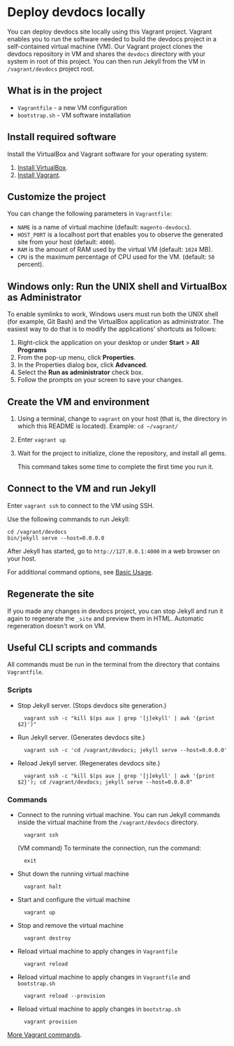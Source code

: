 # Deploy devdocs locally

You can deploy devdocs site locally using this Vagrant project. Vagrant enables you to run the software needed to build the devdocs project in a self-contained virtual machine (VM). Our Vagrant project clones the devdocs repository in VM and shares the `devdocs` directory with your system in root of this project. You can then run Jekyll from the VM in `/vagrant/devdocs` project root.

## What is in the project

- `Vagrantfile` - a new VM configuration
- `bootstrap.sh` - VM software installation 

## Install required software

Install the VirtualBox and Vagrant software for your operating system:

1. [Install VirtualBox](https://www.virtualbox.org/wiki/Downloads).
2. [Install Vagrant](https://www.vagrantup.com/).

## Customize the project

You can change the following parameters in `Vagrantfile`:

- `NAME` is a name of virtual machine (default: `magento-devdocs`).
- `HOST_PORT` is a localhost port that enables you to observe the generated site from your host (default: `4000`).
- `RAM` is the amount of RAM used by the virtual VM (default: `1024` MB).
- `CPU` is the maximum percentage of CPU used for the VM. (default: `50` percent).

## Windows only: Run the UNIX shell and VirtualBox as Administrator

To enable symlinks to work, Windows users must run both the UNIX shell (for example, Git Bash) and the VirtualBox application as administrator. The easiest way to do that is to modify the applications' shortcuts as follows:

1.  Right-click the application on your desktop or under **Start** > **All Programs**
2.  From the pop-up menu, click **Properties**.
3.  In the Properties dialog box, click **Advanced**.
4.  Select the **Run as administrator** check box.
5.  Follow the prompts on your screen to save your changes.

## Create the VM and environment 

1. Using a terminal, change to `vagrant` on your host (that is, the directory in which this README is located).
 Example: `cd ~/vagrant/`
2. Enter `vagrant up`
3. Wait for the project to initialize, clone the repository, and install all gems.

    This command takes some time to complete the first time you run it.

## Connect to the VM and run Jekyll

Enter `vagrant ssh` to connect to the VM using SSH.

Use the following commands to run Jekyll:
    
    cd /vagrant/devdocs
    bin/jekyll serve --host=0.0.0.0

After Jekyll has started, go to `http://127.0.0.1:4000` in a web browser on your host.

For additional command options, see [Basic Usage](https://jekyllrb.com/docs/usage).

## Regenerate the site

If you made any changes in devdocs project, you can stop Jekyll and run it again to regenerate the `_site` and preview them in HTML. Automatic regeneration doesn't work on VM. 

## Useful CLI scripts and commands

All commands must be run in the terminal from the directory that contains `Vagrantfile`.

### Scripts

- Stop Jekyll server. (Stops devdocs site generation.)

        vagrant ssh -c "kill $(ps aux | grep '[j]ekyll' | awk '{print $2}')"

- Run Jekyll server. (Generates devdocs site.)
 
        vagrant ssh -c 'cd /vagrant/devdocs; jekyll serve --host=0.0.0.0'

- Reload Jekyll server. (Regenerates devdocs site.)

        vagrant ssh -c "kill $(ps aux | grep '[j]ekyll' | awk '{print $2}'); cd /vagrant/devdocs; jekyll serve --host=0.0.0.0"
    
### Commands

- Connect to the running virtual machine. You can run Jekyll commands inside the virtual machine from the `/vagrant/devdocs` directory.

        vagrant ssh

  (VM command) To terminate the connection, run the command:

        exit
        
- Shut down the running virtual machine

        vagrant halt

- Start and configure the virtual machine

        vagrant up

- Stop and remove the virtual machine

        vagrant destroy

- Reload virtual machine to apply changes in `Vagrantfile` 

        vagrant reload

- Reload virtual machine to apply changes in `Vagrantfile` and `bootstrap.sh`

        vagrant reload --provision

- Reload virtual machine to apply changes in `bootstrap.sh`

        vagrant provision

[More Vagrant commands](https://www.vagrantup.com/docs/cli/up.html).